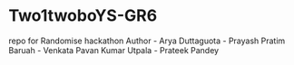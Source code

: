 # Two1twoboYS-GR6
repo for Randomise hackathon
Author - Arya Duttaguota
       - Prayash Pratim Baruah 
       - Venkata Pavan Kumar Utpala
       - Prateek Pandey
